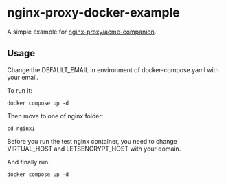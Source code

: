 # nginx-proxy-docker-example

A simple example for [nginx-proxy/acme-companion](https://github.com/nginx-proxy/acme-companion).

## Usage

Change the DEFAULT_EMAIL in environment of docker-compose.yaml with your email.

To run it:

```
docker compose up -d
```

Then move to one of nginx folder:

```
cd nginx1
```

Before you run the test nginx container, you need to change VIRTUAL_HOST and LETSENCRYPT_HOST with your domain.

And finally run:

```
docker compose up -d
```
